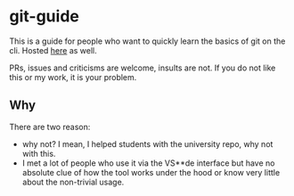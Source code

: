 # git-guide

This is a guide for people who want to quickly learn the basics of git on the cli. Hosted [here](https://dbian.dev/git-guide) as well.

PRs, issues and criticisms are welcome, insults are not. If you do not like this or my work, it is your problem.

## Why

There are two reason:

- why not? I mean, I helped students with the university repo, why not with this.
- I met a lot of people who use it via the VS\*\*de interface but have no absolute clue of how the tool works under the hood or know very little about the non-trivial usage.
